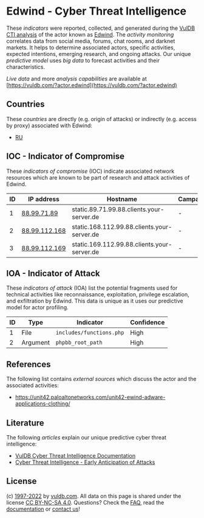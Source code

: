 # Edwind - Cyber Threat Intelligence

These _indicators_ were reported, collected, and generated during the [VulDB CTI analysis](https://vuldb.com/?kb.cti) of the actor known as [Edwind](https://vuldb.com/?actor.edwind). The _activity monitoring_ correlates data from social media, forums, chat rooms, and darknet markets. It helps to determine associated actors, specific activities, expected intentions, emerging research, and ongoing attacks. Our unique _predictive model_ uses _big data_ to forecast activities and their characteristics.

_Live data_ and more _analysis capabilities_ are available at [https://vuldb.com/?actor.edwind](https://vuldb.com/?actor.edwind)

## Countries

These _countries_ are directly (e.g. origin of attacks) or indirectly (e.g. access by proxy) associated with Edwind:

* [RU](https://vuldb.com/?country.ru)

## IOC - Indicator of Compromise

These _indicators of compromise_ (IOC) indicate associated network resources which are known to be part of research and attack activities of Edwind.

ID | IP address | Hostname | Campaign | Confidence
-- | ---------- | -------- | -------- | ----------
1 | [88.99.71.89](https://vuldb.com/?ip.88.99.71.89) | static.89.71.99.88.clients.your-server.de | - | High
2 | [88.99.112.168](https://vuldb.com/?ip.88.99.112.168) | static.168.112.99.88.clients.your-server.de | - | High
3 | [88.99.112.169](https://vuldb.com/?ip.88.99.112.169) | static.169.112.99.88.clients.your-server.de | - | High

## IOA - Indicator of Attack

These _indicators of attack_ (IOA) list the potential fragments used for technical activities like reconnaissance, exploitation, privilege escalation, and exfiltration by Edwind. This data is unique as it uses our predictive model for actor profiling.

ID | Type | Indicator | Confidence
-- | ---- | --------- | ----------
1 | File | `includes/functions.php` | High
2 | Argument | `phpbb_root_path` | High

## References

The following list contains _external sources_ which discuss the actor and the associated activities:

* https://unit42.paloaltonetworks.com/unit42-ewind-adware-applications-clothing/

## Literature

The following _articles_ explain our unique predictive cyber threat intelligence:

* [VulDB Cyber Threat Intelligence Documentation](https://vuldb.com/?kb.cti)
* [Cyber Threat Intelligence - Early Anticipation of Attacks](https://www.scip.ch/en/?labs.20201022)

## License

(c) [1997-2022](https://vuldb.com/?kb.changelog) by [vuldb.com](https://vuldb.com/?kb.about). All data on this page is shared under the license [CC BY-NC-SA 4.0](https://creativecommons.org/licenses/by-nc-sa/4.0/). Questions? Check the [FAQ](https://vuldb.com/?kb.faq), read the [documentation](https://vuldb.com/?kb) or [contact us](https://vuldb.com/?contact)!
